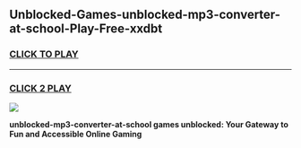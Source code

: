 
## Unblocked-Games-unblocked-mp3-converter-at-school-Play-Free-xxdbt
<h3>
<a href="https://premium76.site?title=unblocked-mp3-converter-at-school&ref=21A">CLICK TO PLAY</a></h3>
<hr>

<h3>
<a href="https://premium76.site?title=unblocked-mp3-converter-at-school&ref=21A">CLICK 2 PLAY</a>
  
</h3>

<a href="https://premium76.site?title=unblocked-mp3-converter-at-school&ref=21A"><img src="https://clearcache.store/games.png"></a>


**unblocked-mp3-converter-at-school games unblocked: Your Gateway to Fun and Accessible Online Gaming**
